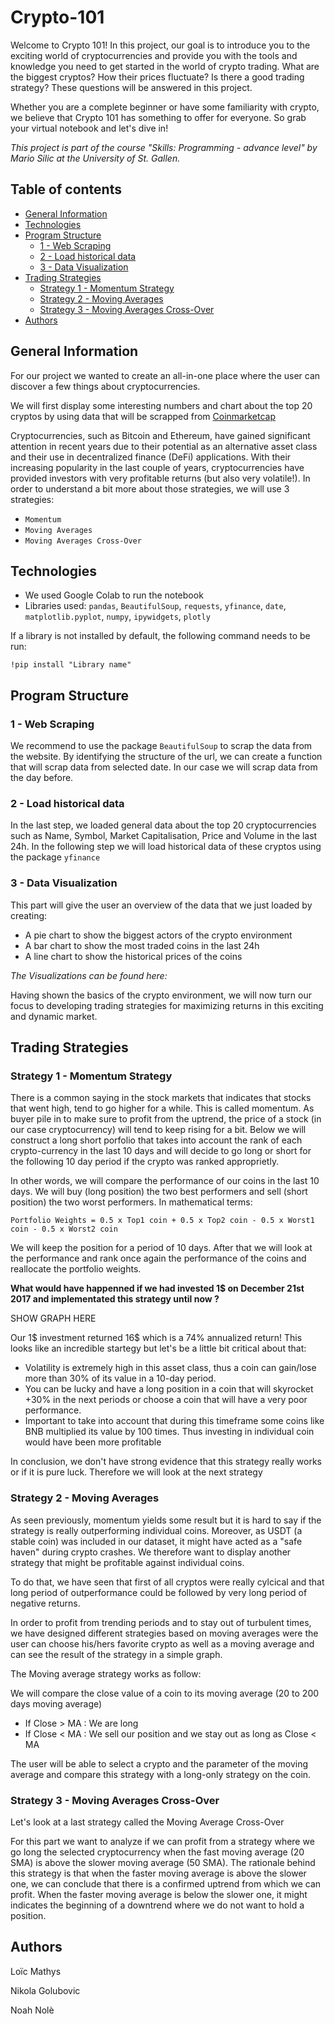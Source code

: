 # Crypto-101

Welcome to Crypto 101! In this project, our goal is to introduce you to the exciting world of cryptocurrencies and provide you with the tools and knowledge you need to get started in the world of crypto trading. What are the biggest cryptos? How their prices fluctuate? Is there a good trading strategy? These questions will be answered in this project.

Whether you are a complete beginner or have some familiarity with crypto, we believe that Crypto 101 has something to offer for everyone. So grab your virtual notebook and let's dive in!

*This project is part of the course "Skills: Programming - advance level" by Mario Silic at the University of St. Gallen.*

## Table of contents
- [General Information](#general-information)
- [Technologies](#technologies)
- [Program Structure](#program-structure)
  - [1 - Web Scraping](#1---web-scraping)
  - [2 - Load historical data](#2---load-historical-data)
  - [3 - Data Visualization](#3---data-visualization)
- [Trading Strategies](#trading-strategies)
  - [Strategy 1 - Momentum Strategy](#strategy-1---momentum-strategy)
  - [Strategy 2 - Moving Averages](#strategy-2---moving-averages)
  - [Strategy 3 - Moving Averages Cross-Over](#strategy-3---moving-averages-cross-over)
- [Authors](#authors)

## General Information

For our project we wanted to create an all-in-one place where the user can discover a few things about cryptocurrencies. 

We will first display some interesting numbers and chart about the top 20 cryptos by using data that will be scrapped from [Coinmarketcap](https://coinmarketcap.com/)

Cryptocurrencies, such as Bitcoin and Ethereum, have gained significant attention in recent years due to their potential as an alternative asset class and their use in decentralized finance (DeFi) applications. With their increasing popularity in the last couple of years, cryptocurrencies have provided investors with very profitable returns (but also very volatile!). In order to understand a bit more about those strategies, we will use 3 strategies:
* `Momentum`
* `Moving Averages`
* `Moving Averages Cross-Over`

## Technologies
* We used Google Colab to run the notebook
* Libraries used: `pandas`, `BeautifulSoup`, `requests`, `yfinance`, `date`, `matplotlib.pyplot`, `numpy`, `ipywidgets`, `plotly`

If a library is not installed by default, the following command needs to be run:
```
!pip install "Library name"
```

## Program Structure
### 1 - Web Scraping
We recommend to use the package `BeautifulSoup` to scrap the data from the website. By identifying the structure of the url, we can create a function that will scrap data from selected date. In our case we will scrap data from the day before.

### 2 - Load historical data
In the last step, we loaded general data about the top 20 cryptocurrencies such as Name, Symbol, Market Capitalisation, Price and Volume in the last 24h.
In the following step we will load historical data of these cryptos using the package `yfinance` 

### 3 - Data Visualization
This part will give the user an overview of the data that we just loaded by creating:
* A pie chart to show the biggest actors of the crypto environment 
* A bar chart to show the most traded coins in the last 24h
* A line chart to show the historical prices of the coins

*The Visualizations can be found here:*

Having shown the basics of the crypto environment, we will now turn our focus to developing trading strategies for maximizing returns in this exciting and dynamic market.

## Trading Strategies

### Strategy 1 - Momentum Strategy
There is a common saying in the stock markets that indicates that stocks that went high, tend to go higher for a while. This is called momentum. As buyer pile in to make sure to profit from the uptrend, the price of a stock (in our case cryptocurrency) will tend to keep rising for a bit. Below we will construct a long short porfolio that takes into account the rank of each crypto-currency in the last 10 days and will decide to go long or short for the following 10 day period if the crypto was ranked approprietly. 

In other words, we will compare the performance of our coins in the last 10 days. We will buy (long position) the two best performers and sell (short position) the two worst performers. In mathematical terms:

```
Portfolio Weights = 0.5 x Top1 coin + 0.5 x Top2 coin - 0.5 x Worst1 coin - 0.5 x Worst2 coin
```

We will keep the position for a period of 10 days. After that we will look at the performance and rank once again the performance of the coins and reallocate the portfolio weights.

**What would have happenned if we had invested 1$ on December 21st 2017 and implementated this strategy until now ?**

SHOW GRAPH HERE

Our 1$ investment returned 16$ which is a 74% annualized return! This looks like an incredible startegy but let's be a little bit critical about that:

* Volatility is extremely high in this asset class, thus a coin can gain/lose more than 30% of its value in a 10-day period. 
* You can be lucky and have a long position in a coin that will skyrocket +30% in the next periods or choose a coin that will have a very poor performance.
* Important to take into account that during this timeframe some coins like BNB multiplied its value by 100 times. Thus investing in individual coin would have been more profitable

In conclusion, we don't have strong evidence that this strategy really works or if it is pure luck. Therefore we will look at the next strategy

### Strategy 2 - Moving Averages

As seen previously, momentum yields some result but it is hard to say if the strategy is really outperforming individual coins. Moreover, as USDT (a stable coin) was included in our dataset, it might have acted as a "safe haven" during crypto crashes. We therefore want to display another strategy that might be profitable against individual coins.

To do that, we have seen that first of all cryptos were really cylcical and that long period of outperformance could be followed by very long period of negative returns.

In order to profit from trending periods and to stay out of turbulent times, we have designed different strategies based on moving averages were the user can choose his/hers favorite crypto as well as a moving average and can see the result of the strategy in a simple graph.

The Moving average strategy works as follow:

We will compare the close value of a coin to its moving average (20 to 200 days moving average)
* If Close > MA : We are long
* If Close < MA : We sell our position and we stay out as long as Close < MA

The user will be able to select a crypto and the parameter of the moving average and compare this strategy with a long-only strategy on the coin.

### Strategy 3 - Moving Averages Cross-Over
Let's look at a last strategy called the Moving Average Cross-Over

For this part we want to analyze if we can profit from a strategy where we go long the selected cryptocurrency when the fast moving average (20 SMA) is above the slower moving average (50 SMA). The rationale behind this strategy is that when the faster moving average is above the slower one, we can conclude that there is a confirmed uptrend from which we can profit. When the faster moving average is below the slower one, it might indicates the beginning of a downtrend where we do not want to hold a position.

## Authors
Loïc Mathys

Nikola Golubovic

Noah Nolè
